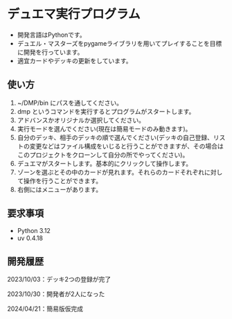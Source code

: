 # デュエマ実行プログラム

- 開発言語はPythonです。
- デュエル・マスターズをpygameライブラリを用いてプレイすることを目標に開発を行っています。
- 適宜カードやデッキの更新をしています。

## 使い方

1. ~/DMP/bin にパスを通してください。
2. dmp というコマンドを実行するとプログラムがスタートします。
3. アドバンスかオリジナルか選択してください。
4. 実行モードを選んでください(現在は簡易モードのみ動きます)。
5. 自分のデッキ、相手のデッキの順で選んでください(デッキの自己登録、リストの変更などはファイル構成をいじると行うことができますが、その場合はこのプロジェクトをクローンして自分の所でやってください)。
6. デュエマがスタートします。基本的にクリックして操作します。
7. ゾーンを選ぶとその中のカードが見れます。それらのカードそれぞれに対して操作を行うことができます。
8. 右側にはメニューがあります。

## 要求事項

- Python 3.12
- uv 0.4.18

## 開発履歴

2023/10/03：デッキ2つの登録が完了

2023/10/30：開発者が2人になった

2024/04/21：簡易版仮完成
